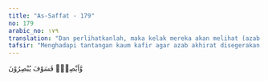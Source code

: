```yaml
---
title: "As-Saffat - 179"
no: 179
arabic_no: ١٧٩
translation: "Dan perlihatkanlah, maka kelak mereka akan melihat (azab itu)."
tafsir: "Menghadapi tantangan kaum kafir agar azab akhirat disegerakan bagi mereka, Allah memerintahkan Nabi untuk berpaling, yaitu menunjukkan sikap tidak suka pada sikap pembangkangan mereka, tidak menghiraukan ancaman mereka, dan melanjutkan dakwah kepada mereka dengan penuh tawakal kepada Allah, dan melihat perkembangan selanjutnya, yaitu menunggu. Untuk itu diperlukan sikap sabar dan tawakal sebagaimana sikap yang lalu pada waktu menunggu kehancuran mereka di dunia. Dengan demikian azab akhirat itu pasti mereka terima."
---
```

وَّاَبْصِرْۗ فَسَوْفَ يُبْصِرُوْنَ